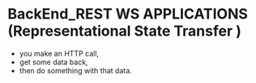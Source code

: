 # BackEnd_REST WS APPLICATIONS (Representational State Transfer )
- you make an HTTP call, 
- get some data back, 
- then do something with that data.
